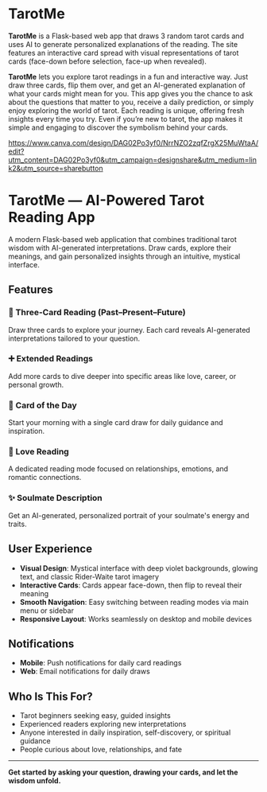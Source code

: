 # TarotMe

**TarotMe** is a Flask-based web app that draws 3 random tarot cards and uses AI to generate personalized explanations of the reading. The site features an interactive card spread with visual representations of tarot cards (face-down before selection, face-up when revealed).

**TarotMe** lets you explore tarot readings in a fun and interactive way. Just draw three cards, flip them over, and get an AI-generated explanation of what your cards might mean for you. This app gives you the chance to ask about the questions that matter to you, receive a daily prediction, or simply enjoy exploring the world of tarot. Each reading is unique, offering fresh insights every time you try. Even if you’re new to tarot, the app makes it simple and engaging to discover the symbolism behind your cards.



https://www.canva.com/design/DAG02Po3yf0/NrrNZO2zqfZrgX25MuWtaA/edit?utm_content=DAG02Po3yf0&utm_campaign=designshare&utm_medium=link2&utm_source=sharebutton

# TarotMe — AI-Powered Tarot Reading App

A modern Flask-based web application that combines traditional tarot wisdom with AI-generated interpretations. Draw cards, explore their meanings, and gain personalized insights through an intuitive, mystical interface.

## Features

### 🔮 Three-Card Reading (Past–Present–Future)
Draw three cards to explore your journey. Each card reveals AI-generated interpretations tailored to your question.

### ➕ Extended Readings
Add more cards to dive deeper into specific areas like love, career, or personal growth.

### 🌅 Card of the Day
Start your morning with a single card draw for daily guidance and inspiration.

### 💜 Love Reading
A dedicated reading mode focused on relationships, emotions, and romantic connections.

### ✨ Soulmate Description
Get an AI-generated, personalized portrait of your soulmate's energy and traits.

## User Experience

- **Visual Design**: Mystical interface with deep violet backgrounds, glowing text, and classic Rider-Waite tarot imagery
- **Interactive Cards**: Cards appear face-down, then flip to reveal their meaning
- **Smooth Navigation**: Easy switching between reading modes via main menu or sidebar
- **Responsive Layout**: Works seamlessly on desktop and mobile devices

## Notifications

- **Mobile**: Push notifications for daily card readings
- **Web**: Email notifications for daily draws

## Who Is This For?

- Tarot beginners seeking easy, guided insights
- Experienced readers exploring new interpretations
- Anyone interested in daily inspiration, self-discovery, or spiritual guidance
- People curious about love, relationships, and fate

---

**Get started by asking your question, drawing your cards, and let the wisdom unfold.**

